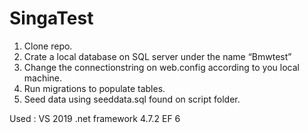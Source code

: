 # SingaTest

1. Clone repo.
2. Crate a local database on SQL server under the name “Bmwtest”
3. Change the connectionstring on web.config according to you local machine.
4. Run migrations to populate tables.
5. Seed data using seeddata.sql found on script folder.

Used : 
VS 2019 
.net framework 4.7.2
EF 6
